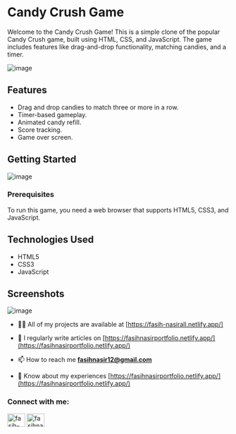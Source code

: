 # Candy Crush Game

Welcome to the Candy Crush Game! This is a simple clone of the popular Candy Crush game, built using HTML, CSS, and JavaScript. The game includes features like drag-and-drop functionality, matching candies, and a timer.

![image](https://github.com/user-attachments/assets/444f1fb6-6a9f-4f8f-ba07-951b6ded97aa)



## Features

- Drag and drop candies to match three or more in a row.
- Timer-based gameplay.
- Animated candy refill.
- Score tracking.
- Game over screen.

## Getting Started
![image](https://github.com/user-attachments/assets/e994df73-0b1e-4141-b8e9-0ee3d67cfd15)

### Prerequisites

To run this game, you need a web browser that supports HTML5, CSS3, and JavaScript.

## Technologies Used

- HTML5
- CSS3
- JavaScript

## Screenshots
![image](https://github.com/user-attachments/assets/72d2481e-12e1-472f-86a6-13d3326be085)

- 👨‍💻 All of my projects are available at [https://fasih-nasirall.netlify.app/]

- 📝 I regularly write articles on [https://fasihnasirportfolio.netlify.app/](https://fasihnasirportfolio.netlify.app/)

- 📫 How to reach me **fasihnasir12@gmail.com**

- 📄 Know about my experiences [https://fasihnasirportfolio.netlify.app/](https://fasihnasirportfolio.netlify.app/)

<h3 align="left">Connect with me:</h3>
<p align="left">
<a href="https://www.linkedin.com/in/fasih-nasir-830959252/" target="blank"><img align="center" src="https://raw.githubusercontent.com/rahuldkjain/github-profile-readme-generator/master/src/images/icons/Social/linked-in-alt.svg" alt="fasih-nasir" height="30" width="40" /></a>
<a href="https://www.facebook.com/profile.php?id=61550661127214&__cft__[0]=AZXhjvf3WTk2ymE3m0SfWANLefMQhtPC-dUiYAgllgPpEtD5IDZ-5olzVV_X2I3tHIC3_nPRlKFwAAzYgkH0Uz7Xm3TmGwHsUUWF9MGbo1D64JfpL6_NaA22nqgxLDE7tYGkUZwRaQItx4eQAW09B08CgUzgQrZm3-9_7N6fTTHocl3wb_4i1QsqIWlx-6nayx0&__tn__=-]C%2CP-R" target="blank"><img align="center" src="https://raw.githubusercontent.com/rahuldkjain/github-profile-readme-generator/master/src/images/icons/Social/facebook.svg" alt="fasihnasir" height="30" width="40" /></a>
</p>

